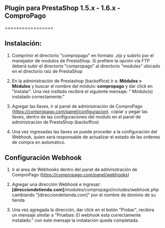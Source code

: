## Plugin para PrestaShop 1.5.x - 1.6.x - ComproPago 
 
=================

## Instalación:

1. Comprimir el directorio "compropago" en formato .zip y subirlo por el manejador de modulos de PrestaShop. Si prefiere la opción vía FTP deberá subir el directorio "compropago" al directorio "modules" ubicado en el directorio raiz de PrestaShop
	
2. En la administración de Prestashop (backoffice) ir a: **Módulos > Módulos** y buscar el nombre del módulo: **compropago** y dar click en "Instalar". Una vez instlado recibirá el siguiente mensaje: " Módulo(s) instalado correctamente."<br />

3. Agregar las llaves, ir al panel de administración de ComproPago (https://compropago.com/panel/configuracion), copiar y pegar las llaves, dentro de las configuraciones del modulo en el panel de administración de PrestaShop (backoffice)

4. Una vez ingresadas las llaves se puede proceder a la configuración del Webhook, quien será responsable de actualizar el estado de las ordenes de compra en automatico. 


## Configuración Webhook

1. Ir al area de Webhooks dentro del panel de administración de ComproPago (https://compropago.com/panel/webhooks)

2. Agregar una dirección Webhook e ingresar: <b> [direcciondetienda.com]</b>/modules/compropago/includes/webhook.php cambiando "[direcciondetienda.com]" por el nombre de dominio de su tienda

3. Una vez agregada la dirección, dar click en el botón "Probar", recibira un mensaje similar a "Pruebas: El webhook esta correctamente instalado." con este mensaje la instalación queda completada.

